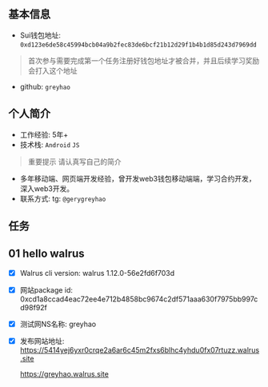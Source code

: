 ## 基本信息
- Sui钱包地址: `0xd123e6de58c45994bcb04a9b2fec83de6bcf21b12d29f1b4b1d85d243d7969dd`
> 首次参与需要完成第一个任务注册好钱包地址才被合并，并且后续学习奖励会打入这个地址
- github: `greyhao`

## 个人简介
- 工作经验: 5年+
- 技术栈: `Android` `JS`
> 重要提示 请认真写自己的简介
- 多年移动端、网页端开发经验，曾开发web3钱包移动端端，学习合约开发，深入web3开发。
- 联系方式: tg: `@gerygreyhao`

## 任务

##   01 hello walrus
- [x] Walrus cli version: walrus 1.12.0-56e2fd6f703d
- [x] 网站package id: 0xcd1a8ccad4eac72ee4e712b4858bc9674c2df571aaa630f7975bb997cd98f92f
- [x] 测试网NS名称: greyhao
- [x] 发布网站地址:
    https://5414yej6yxr0crqe2a6ar6c45m2fxs6blhc4yhdu0fx07rtuzz.walrus.site

    https://greyhao.walrus.site